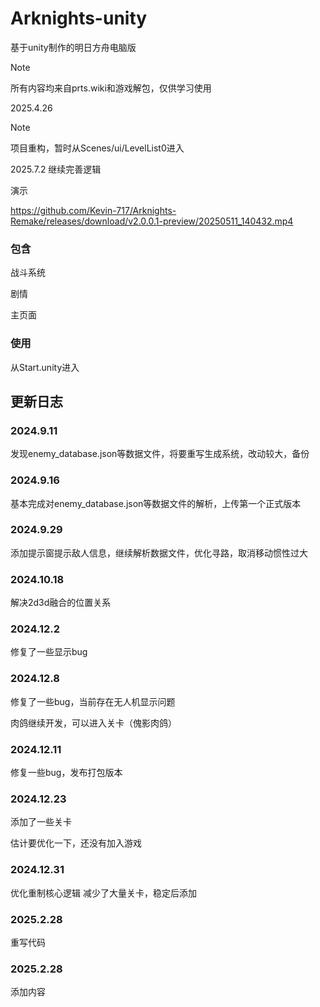 # Arknights-unity
基于unity制作的明日方舟电脑版

>[!NOTE]
>所有内容均来自prts.wiki和游戏解包，仅供学习使用

2025.4.26

>[!NOTE]
>项目重构，暂时从Scenes/ui/LevelList0进入

2025.7.2
继续完善逻辑

演示

https://github.com/Kevin-717/Arknights-Remake/releases/download/v2.0.0.1-preview/20250511_140432.mp4

### 包含

战斗系统

剧情

主页面

### 使用

从Start.unity进入

## 更新日志

### 2024.9.11

发现enemy_database.json等数据文件，将要重写生成系统，改动较大，备份

### 2024.9.16

基本完成对enemy_database.json等数据文件的解析，上传第一个正式版本

### 2024.9.29

添加提示窗提示敌人信息，继续解析数据文件，优化寻路，取消移动惯性过大

### 2024.10.18

解决2d3d融合的位置关系

### 2024.12.2

修复了一些显示bug

### 2024.12.8

修复了一些bug，当前存在无人机显示问题

肉鸽继续开发，可以进入关卡（傀影肉鸽）

### 2024.12.11

修复一些bug，发布打包版本

### 2024.12.23

添加了一些关卡

估计要优化一下，还没有加入游戏

### 2024.12.31

优化重制核心逻辑
减少了大量关卡，稳定后添加

### 2025.2.28

重写代码

### 2025.2.28

添加内容
